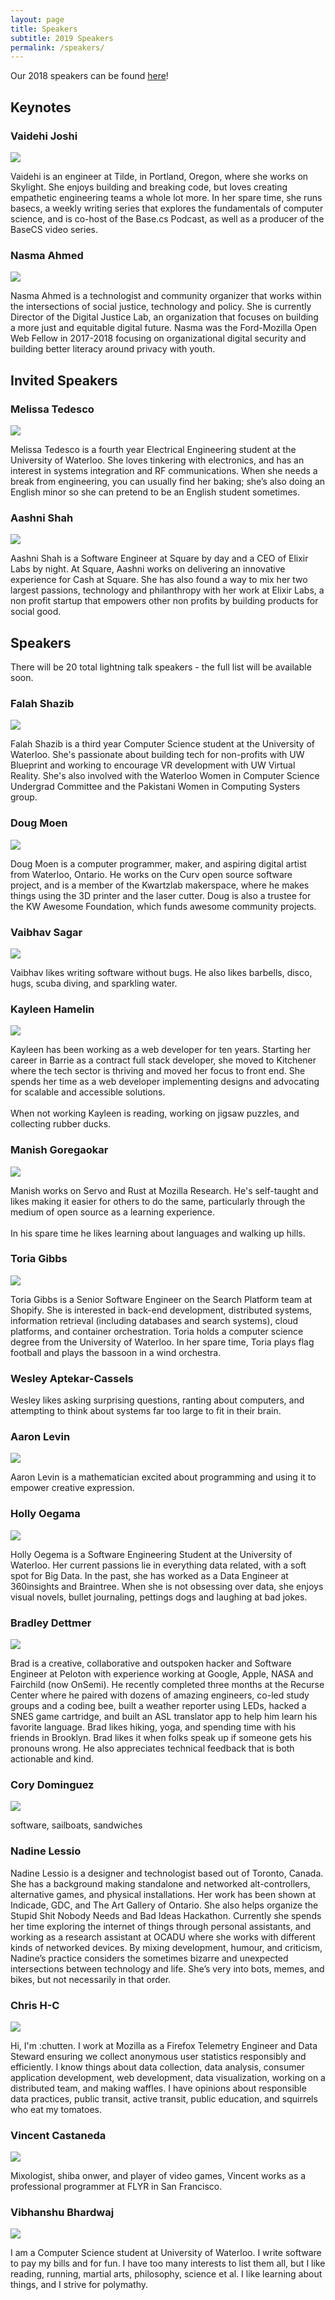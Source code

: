 ```yaml
---
layout: page
title: Speakers
subtitle: 2019 Speakers
permalink: /speakers/
---
```


<div class="pretty-links">

Our 2018 speakers can be found [here](/2018/speakers)!

## Keynotes

### Vaidehi Joshi

![](/assets/img/speakers/vaidehi.png)

<p class="bio">
Vaidehi is an engineer at Tilde, in Portland, Oregon, where she works on Skylight. She enjoys building and breaking code, but loves creating empathetic engineering teams a whole lot more. In her spare time, she runs basecs, a weekly writing series that explores the fundamentals of computer science, and is co-host of the Base.cs Podcast, as well as a producer of the BaseCS video series.
</p>

### Nasma Ahmed

![](/assets/img/speakers/nasma.png)

<p class="bio">
Nasma Ahmed is a technologist and community organizer that works  within the
intersections of social justice, technology and policy. She is currently
Director of the Digital Justice Lab, an organization that focuses on building a
more just and equitable digital future. Nasma was the Ford-Mozilla Open Web
Fellow in 2017-2018 focusing on organizational digital security and building
better literacy around privacy with youth.
</p>

## Invited Speakers

### Melissa Tedesco

![](/assets/img/speakers/melissa.jpeg)

<p class="bio">
Melissa Tedesco is a fourth year Electrical Engineering student at the University of Waterloo. She loves tinkering with electronics, and has an interest in systems integration and RF communications. When she needs a break from engineering, you can usually find her baking; she’s also doing an English minor so she can pretend to be an English student sometimes.
</p>

### Aashni Shah

![](/assets/img/speakers/aashni.png)

<p class="bio">
Aashni Shah is a Software Engineer at Square by day and a CEO of Elixir Labs by night. At Square, Aashni works on delivering an innovative experience for Cash at Square. She has also found a way to mix her two largest passions, technology and philanthropy with her work at Elixir Labs, a non profit startup that empowers other non profits by building products for social good.
</p>

## Speakers

There will be 20 total lightning talk speakers - the full list will be available soon.

### Falah Shazib

![](/assets/img/speakers/falah.jpg)

<p class="bio">
Falah Shazib is a third year Computer Science student at the University of Waterloo. She's passionate about building tech for non-profits with UW Blueprint and working to encourage VR development with UW Virtual Reality. She's also involved with the Waterloo Women in Computer Science Undergrad Committee and the Pakistani Women in Computing Systers group.
</p>


### Doug Moen

![](/assets/img/speakers/Doug2018.jpeg)

<p class="bio">
Doug Moen is a computer programmer, maker, and aspiring digital artist
from Waterloo, Ontario. He works on the Curv open source software project,
and is a member of the Kwartzlab makerspace, where he makes things using
the 3D printer and the laser cutter. Doug is also a trustee for the KW
Awesome Foundation, which funds awesome community projects.
</p>

### Vaibhav Sagar

![](/assets/img/speakers/vaibhav.jpeg)

<p class="bio">
Vaibhav likes writing software without bugs. He also likes barbells, disco, hugs, scuba diving, and sparkling water.
</p>

### Kayleen Hamelin

![](/assets/img/speakers/kayleen.jpg)

<p class="bio">
Kayleen has been working as a web developer for ten years. Starting her career in Barrie as a contract full stack developer, she moved to Kitchener where the tech sector is thriving and moved her focus to front end. She spends her time as a web developer implementing designs and  advocating for scalable and accessible solutions.
<br/><br/>
When not working Kayleen is reading, working on jigsaw puzzles, and collecting rubber ducks.
</p>

### Manish Goregaokar

![](/assets/img/speakers/manish.png)

<p class="bio">
Manish works on Servo and Rust at Mozilla Research. He's self-taught and likes making it easier for others to do the same, particularly through the medium of open source as a learning experience.
<br/><br/>
In his spare time he likes learning about languages and walking up hills.
</p>


### Toria Gibbs

![](/assets/img/speakers/toria.jpg)

<p class="bio">
Toria Gibbs is a Senior Software Engineer on the Search Platform team at Shopify. She is interested in back-end development, distributed systems, information retrieval (including databases and search systems), cloud platforms, and container orchestration. Toria holds a computer science degree from the University of Waterloo. In her spare time, Toria plays flag football and plays the bassoon in a wind orchestra.
</p>

### Wesley Aptekar-Cassels

<p class="bio">
Wesley likes asking surprising questions, ranting about computers, and attempting to think about systems far too large to fit in their brain.
</p>

### Aaron Levin

![](/assets/img/speakers/aaronlevin.jpg)

<p class="bio">
Aaron Levin is a mathematician excited about programming and using it to empower creative expression.
</p>

### Holly Oegama

![](/assets/img/speakers/holly.jpg)

<p class="bio">
Holly Oegema is a Software Engineering Student at the University of Waterloo. Her current passions lie in everything data related, with a soft spot for Big Data. In the past, she has worked as a Data Engineer at 360insights and Braintree. When she is not obsessing over data, she enjoys visual novels, bullet journaling, pettings dogs and laughing at bad jokes.
</p>

### Bradley Dettmer

![](/assets/img/speakers/brad.jpg)

<p class="bio">
Brad is a creative, collaborative and outspoken hacker and Software Engineer at Peloton with experience working at Google, Apple, NASA and Fairchild (now OnSemi). He recently completed three months at the Recurse Center where he paired with dozens of amazing engineers, co-led study groups and a coding bee, built a weather reporter using LEDs, hacked a SNES game cartridge, and built an ASL translator app to help him learn his favorite language. Brad likes hiking, yoga, and spending time with his friends in Brooklyn. Brad likes it when folks speak up if someone gets his pronouns wrong. He also appreciates technical feedback that is both actionable and kind.
</p>

### Cory Dominguez

![](/assets/img/speakers/cory.jpg)

<p class="bio">
software, sailboats, sandwiches
</p>

### Nadine Lessio

<p class="bio">
Nadine Lessio is a designer and technologist based out of Toronto, Canada. She has a background making standalone and networked alt-controllers, alternative games, and physical installations. Her work has been shown at Indicade, GDC, and The Art Gallery of Ontario. She also helps organize the Stupid Shit Nobody Needs and Bad Ideas Hackathon. Currently she spends her time exploring the internet of things through personal assistants, and working as a research assistant at OCADU where she works with different kinds of networked devices. By mixing development, humour, and criticism, Nadine’s practice considers the sometimes bizarre and unexpected intersections between technology and life. She’s very into bots, memes, and bikes, but not necessarily in that order.
</p>

### Chris H-C

![](/assets/img/speakers/chris.jpg)

<p class="bio">
Hi, I'm :chutten. I work at Mozilla as a Firefox Telemetry Engineer and Data Steward ensuring we collect anonymous user statistics responsibly and efficiently. I know things about data collection, data analysis, consumer application development, web development, data visualization, working on a distributed team, and making waffles. I have opinions about responsible data practices, public transit, active transit, public education, and squirrels who eat my tomatoes.
</p>


### Vincent Castaneda

![](/assets/img/speakers/vicent.jpg)

<p class="bio">
Mixologist, shiba onwer, and player of video games, Vincent works as a professional programmer at FLYR in San Francisco.
</p>

### Vibhanshu Bhardwaj

![](/assets/img/speakers/vibhanshu.jpg)

<p class="bio">
I am a Computer Science student at University of Waterloo. I write software to pay my bills and for fun. I have too many interests to list them all, but I like reading, running, martial arts, philosophy, science et al. I like learning about things, and I strive for polymathy.
</p>
